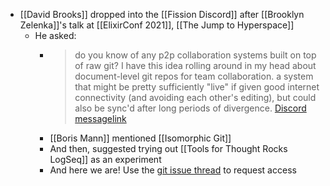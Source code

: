 - [[David Brooks]] dropped into the [[Fission Discord]] after [[Brooklyn Zelenka]]'s talk at [[ElixirConf 2021]], [[The Jump to Hyperspace]]
	- He asked:
		- > do you know of any p2p collaboration systems built on top of raw git? I have this idea rolling around in my head about document-level git repos for team collaboration. a system that might be pretty sufficiently "live" if given good internet connectivity (and avoiding each other's editing), but could also be sync'd after long periods of divergence. [Discord messagelink](https://discord.com/channels/478735028319158273/478735028319158277/902346372504772688)
		- [[Boris Mann]] mentioned [[Isomorphic Git]]
		- And then, suggested trying out [[Tools for Thought Rocks LogSeq]] as an experiment
		- And here we are! Use the [git issue thread](https://github.com/ToolsForThoughtRocks/ToolsForThoughtLogSeq/issues/1) to request access